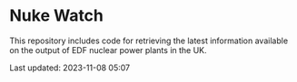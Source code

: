 # Nuke Watch

This repository includes code for retrieving the latest information available on the output of EDF nuclear power plants in the UK.

Last updated: 2023-11-08 05:07